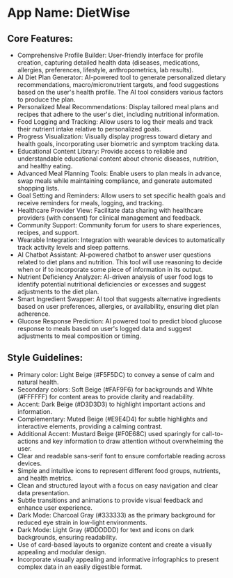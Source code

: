 # **App Name**: DietWise

## Core Features:

- Comprehensive Profile Builder: User-friendly interface for profile creation, capturing detailed health data (diseases, medications, allergies, preferences, lifestyle, anthropometrics, lab results).
- AI Diet Plan Generator: AI-powered tool to generate personalized dietary recommendations, macro/micronutrient targets, and food suggestions based on the user's health profile. The AI tool considers various factors to produce the plan.
- Personalized Meal Recommendations: Display tailored meal plans and recipes that adhere to the user's diet, including nutritional information.
- Food Logging and Tracking: Allow users to log their meals and track their nutrient intake relative to personalized goals.
- Progress Visualization: Visually display progress toward dietary and health goals, incorporating user biometric and symptom tracking data.
- Educational Content Library: Provide access to reliable and understandable educational content about chronic diseases, nutrition, and healthy eating.
- Advanced Meal Planning Tools: Enable users to plan meals in advance, swap meals while maintaining compliance, and generate automated shopping lists.
- Goal Setting and Reminders: Allow users to set specific health goals and receive reminders for meals, logging, and tracking.
- Healthcare Provider View: Facilitate data sharing with healthcare providers (with consent) for clinical management and feedback.
- Community Support: Community forum for users to share experiences, recipes, and support.
- Wearable Integration: Integration with wearable devices to automatically track activity levels and sleep patterns.
- AI Chatbot Assistant: AI-powered chatbot to answer user questions related to diet plans and nutrition. This tool will use reasoning to decide when or if to incorporate some piece of information in its output.
- Nutrient Deficiency Analyzer: AI-driven analysis of user food logs to identify potential nutritional deficiencies or excesses and suggest adjustments to the diet plan.
- Smart Ingredient Swapper: AI tool that suggests alternative ingredients based on user preferences, allergies, or availability, ensuring diet plan adherence.
- Glucose Response Prediction: AI powered tool to predict blood glucose response to meals based on user's logged data and suggest adjustments to meal composition or timing.

## Style Guidelines:

- Primary color: Light Beige (#F5F5DC) to convey a sense of calm and natural health.
- Secondary colors: Soft Beige (#FAF9F6) for backgrounds and White (#FFFFFF) for content areas to provide clarity and readability.
- Accent: Dark Beige (#D3D3D3) to highlight important actions and information.
- Complementary: Muted Beige (#E9E4D4) for subtle highlights and interactive elements, providing a calming contrast.
- Additional Accent: Mustard Beige (#F0E68C) used sparingly for call-to-actions and key information to draw attention without overwhelming the user.
- Clear and readable sans-serif font to ensure comfortable reading across devices.
- Simple and intuitive icons to represent different food groups, nutrients, and health metrics.
- Clean and structured layout with a focus on easy navigation and clear data presentation.
- Subtle transitions and animations to provide visual feedback and enhance user experience.
- Dark Mode: Charcoal Gray (#333333) as the primary background for reduced eye strain in low-light environments.
- Dark Mode: Light Gray (#DDDDDD) for text and icons on dark backgrounds, ensuring readability.
- Use of card-based layouts to organize content and create a visually appealing and modular design.
- Incorporate visually appealing and informative infographics to present complex data in an easily digestible format.